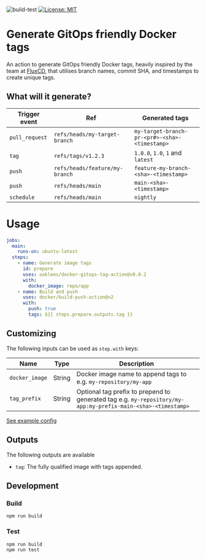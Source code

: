 
![build-test](https://github.com/oaklees/docker-gitops-tag-action/workflows/build-test/badge.svg)
[![License: MIT](https://img.shields.io/badge/License-MIT-yellow.svg)](https://opensource.org/licenses/MIT)

#  Generate GitOps friendly Docker tags

An action to generate GitOps friendly Docker tags, heavily inspired by the team at [FluxCD](https://fluxcd.io/docs/guides/sortable-image-tags/#other-things-to-include-in-the-image-tag), that utilises branch names, commit SHA, and timestamps to create unique tags.

## What will it generate?

| Trigger event  | Ref                            | Generated tags                                |
|----------------|--------------------------------|-----------------------------------------------|
| `pull_request` | `refs/heads/my-target-branch`  | `my-target-branch-pr-<pr#>-<sha>-<timestamp>` |
| `tag`          | `refs/tags/v1.2.3`             | `1.0.0`, `1.0`, `1` and `latest`              |
| `push`         | `refs/heads/feature/my-branch` | `feature-my-branch-<sha>-<timestamp>`         |
| `push`         | `refs/heads/main`              | `main-<sha>-<timestamp>`                      |
| `schedule`     | `refs/heads/main`              | `nightly`                                     |

# Usage

```yaml
jobs:
  main:
    runs-on: ubuntu-latest
  steps:
    - name: Generate image tags
      id: prepare
      uses: oaklees/docker-gitops-tag-action@v0.0.2
      with:
        docker_image: repo/app
    - name: Build and push
      uses: docker/build-push-action@v2
      with:
        push: true
        tags: ${{ steps.prepare.outputs.tag }}
```

## Customizing

The following inputs can be used as `step.with` keys:

| Name           | Type      | Description                                                                                                  |
|----------------|-----------|--------------------------------------------------------------------------------------------------------------|
| `docker_image` | String    | Docker image name to append tags to e.g. `my-repository/my-app`                                              |
| `tag_prefix`   | String    | Optional tag prefix to prepend to generated tag e.g. `my-repository/my-app:my-prefix-main-<sha>-<timestamp>` |

[See example config](.github/workflows/test.yml)

## Outputs

The following outputs are available

* `tag`: The fully qualified image with tags appended.

## Development

### Build
```
npm run build
```

### Test

```
npm run build
npm run test
```
